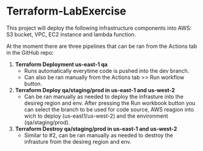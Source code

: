 # Terraform-LabExercise

This project will deploy the following infrastructure components into AWS: S3 bucket, VPC, EC2 instance and lambda function.

At the moment there are three pipelines that can be ran from the Actions tab in the GitHub repo:
1. **Terraform Deployment us-east-1 qa**
    * Runs automatically everytime code is pushed into the dev branch.
    * Can also be ran manually from the Actions tab >> Run workflow button.
2. **Terraform Deploy qa/staging/prod in us-east-1 and us-west-2**
    * Can be ran manually as needed to deploy the infrasture into the desireg region and env. After pressing the Run workbook button you can select the branch to be used for code source, AWS reagion into wich to deploy (us-east1/us-west-2) and the environment (qa/staging/prod).
3. **Terraform Destroy qa/staging/prod in us-east-1 and us-west-2**
    * Similar to #2, can be ran manually as needed to destroy the infrasture from the desireg region and env.
